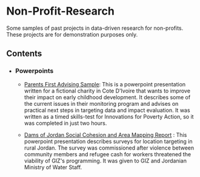 # Non-Profit-Research
Some samples of past projects in data-driven research for non-profits. These projects are for demonstration purposes only.

## Contents

- ### Powerpoints

	- [Parents First Advising Sample](): This is a powerpoint presentation written for a fictional charity in Cote D'Ivoire that wants to improve their impact on early childhood development. It describes some of the current issues in their monitoring program and advises on practical next steps in targeting data and impact evaluation. It was written as a timed skills-test for Innovations for Poverty Action, so it was completed in just two hours.

  - [Dams of Jordan Social Cohesion and Area Mapping Report](https://github.com/casbahboy/Non-Profit-Research/blob/master/Dams%20of%20Jordan%20Social%20Cohesion%20and%20Area%20Mapping%20Report.pptx) : This powerpoint presentation describes surveys for location targeting in rural Jordan. The survey was commissioned after violence between community members and refugee cash for workers threatened the viability of GIZ's programming. It was given to GIZ and Jordanian Ministry of Water Staff.
